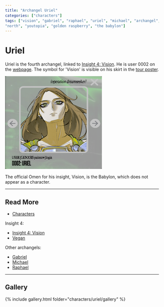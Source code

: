```yaml
---
title: "Archangel Uriel"
categories: ["characters"]
tags: ["vision", "gabriel", "raphael", "uriel", "michael", "archangel", "selene's map", 
"north", "youtopia", "golden raspberry", "the babylon"]
---
```

# Uriel

Uriel is the fourth archangel, linked to [Insight 4: Vision](../lore/insight4-vision). 
He is user 0002 on the [webpage](../webpage).
The symbol for 'Vision' is visible on his skirt in the [tour poster](#gallery).

![Uriel's Avatar](../../Resources/characters/uriel/uriel.png)

The official Omen for his insight, Vision, is the Babylon, which does not appear as 
a character.

***

## Read More

- [Characters](characters)

Insight 4:

- [Insight 4: Vision](../lore/insight4-vision)
- [Vegan](vegan)

Other archangels:

- [Gabriel](gabriel)
- [Michael](michael)
- [Raphael](raphael)

***

## Gallery

{% include gallery.html folder="characters/uriel/gallery" %}

